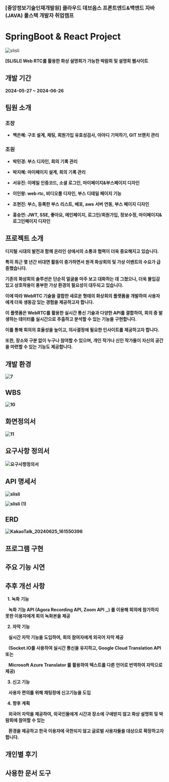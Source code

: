 ### [중앙정보기술인재개발원] 클라우드 데브옵스 프론트엔드&백엔드 자바(JAVA) 풀스택 개발자 취업캠프
# SpringBoot & React Project
![slisli](https://github.com/dmsp0/slisli_frontend/assets/156063957/bec63d81-fbfd-47e8-94c1-81a116cd3a64)


<strong>[SLISLI] Web RTC를 활용한 화상 설명회가 가능한 박람회 및 설명회 웹사이트 
## 개발 기간
<strong> 2024-05-27 ~ 2024-06-26

## 팀원 소개 
### 조장

*  백은혜: 구조 설계, 채팅, 회원가입 유효성검사, 아아디 기억하기, GIT 브랜치 관리

### 조원

*  박민경: 부스 디자인, 회의 기록 관리

*  박지혜: 마이페이지 설계, 회의 기록 관리

*  서유진: 이메일 인증코드, 소셜 로그인, 마이페이지&부스페이지 디자인

*  이인왕: web rtc, 비디오룸 디자인, 부스 디테일 페이지 기능

*  조현진: 부스, 등록한 부스 리스트, 배포, aws 서버 연동, 부스 페이지 디자인

*  홍승연: JWT, SSE, 좋아요, 메인페이지, 로그인/회원가입, 정보수정, 마이페이지&로그인페이지 디자인


## 프로젝트 소개
디지털 시대의 발전과 함께 온라인 상에서의 소통과 협력이 더욱 중요해지고 있습니다. 

특히 최근 몇 년간 비대면 활동이 증가하면서 원격 화상회의 및 가상 이벤트의 수요가 급증했습니다. 

기존의 화상회의 솔루션은 단순히 얼굴을 마주 보고 대화하는 데 그쳤으나, 더욱 몰입감 있고 상호작용이 풍부한 가상 환경의 필요성이 대두되고 있습니다. 

이에 따라 WebRTC 기술을 결합한 새로운 형태의 화상회의 플랫폼을 개발하여 사용자에게 더욱 생동감 있는 경험을 제공하고자 합니다.

이 플랫폼은 WebRTC를 활용한 실시간 통신 기술과 다양한 API를 결합하여, 회의 중 발생하는 데이터를 실시간으로 추출하고 분석할 수 있는 기능을 구현합니다. 

이를 통해 회의의 효율성을 높이고, 의사결정에 필요한 인사이트를 제공하고자 합니다. 

또한, 장소와 구분 없이 누구나 참여할 수 있으며, 개인 작가나 신인 작가들이 자신의 공간을 마련할 수 있는 기능도 제공합니다.


## 개발 환경
![7](https://github.com/dmsp0/slisli_frontend/assets/156063957/dbaf9fd4-21ed-4c18-ac86-02a1a6c41104)


## WBS
![10](https://github.com/dmsp0/slisli_frontend/assets/156063957/34a3d46e-0e5b-44bd-911b-43065cc89164)


## 화면정의서
![11](https://github.com/dmsp0/slisli_frontend/assets/156063957/b3758061-6f7c-4d4b-adae-e8ee9e0d2772)


## 요구사항 정의서
![요구사항정의서](https://github.com/dmsp0/slisli_frontend/assets/156063957/9c3fdec6-990c-4bb2-a687-ad326469ae0d)

## API 명세서

![slisli](https://github.com/dmsp0/slisli_frontend/assets/156063957/33e9003f-68d6-4103-82e2-8525e97a6d85)

![slisli (1)](https://github.com/dmsp0/slisli_frontend/assets/156063957/13f18ff4-6044-4e11-9a27-0b9f9de9ef3a)


## ERD
![KakaoTalk_20240625_161550396](https://github.com/dmsp0/slisli_frontend/assets/156063957/45e4ee4f-48fd-4dc3-8fb7-e28aa869ea59)

## 프로그램 구현


## 주요 기능 시연

## 추후 개선 사항
&nbsp; <strong>1. 녹화 기능

&ensp; 녹화 기능 API (Agora Recording API, Zoom API ,,) 를 이용해 회의에 참가하지 못한 이용자에게 회의 녹화본을 제공 
  
&nbsp; <strong>2. 자막 기능

&ensp; 실시간 자막 기능을 도입하여, 회의 참여자에게 외국어 자막 제공 

&ensp; (Socket.IO를 사용하여 실시간 통신을 유지하고, Google Cloud Translation API 또는 

&ensp; Microsoft  Azure Translator 를 활용하여 텍스트를 다른 언어로 번역하여 자막으로 제공)

&nbsp; <strong>3. 신고 기능

&ensp; 사용자 편의를 위해 채팅창에 신고기능을 도입

&nbsp; <strong>4. 향후 계획

&ensp; 외국어 자막을 제공하여, 외국인들에게 시간과 장소에 구애받지 않고 화상 설명회 및 박람회에 참여할 수 있는 

&ensp; 환경을 제공하고 한국 이용자에 국한되지 않고 글로벌 사용자들을 대상으로 확장하고자 합니다.


## 개인별 후기

## 사용한 문서 도구 




